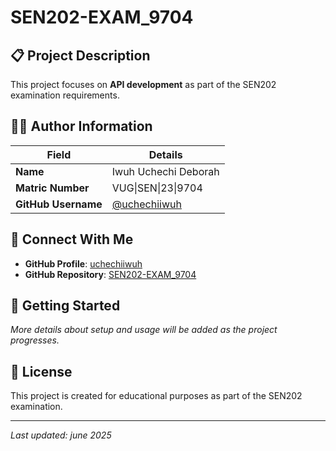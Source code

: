 # SEN202-EXAM_9704

## 📋 Project Description
This project focuses on **API development** as part of the SEN202 examination requirements.

## 👨‍💻 Author Information

| Field | Details |
|-------|---------|
| **Name** | Iwuh Uchechi Deborah |
| **Matric Number** | VUG\|SEN\|23\|9704 |
| **GitHub Username** | [@uchechiiwuh](https://github.com/uchechiiwuh) |

## 🔗 Connect With Me
- **GitHub Profile**: [uchechiiwuh](https://github.com/uchechiiwuh)
- **GitHub Repository**: [SEN202-EXAM_9704](https://github.com/uchechiiwuh/SEN202-EXAM_9704)

## 🚀 Getting Started
*More details about setup and usage will be added as the project progresses.*

## 📝 License
This project is created for educational purposes as part of the SEN202 examination.

---

*Last updated: june 2025*